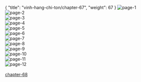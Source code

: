 { "title": "vinh-hang-chi-ton/chapter-67", "weight": 67 }
<img src="vinh-hang-chi-ton_0067_01-a838b6529930ee088d54f92120f4a606.webp" alt="page-1" origin="http://storage.fshare.vn/Test-vechai/1515128167-Vinh-Hang-Chi-Ton-Chapter-67-Tieng-viet-hamtruyencom-ve-chai-02.jpg"><br/>
<img src="vinh-hang-chi-ton_0067_02-06769fd99d29c9c64f1c20c02c5f2217.webp" alt="page-2" origin="http://storage.fshare.vn/Test-vechai/1515128167-Vinh-Hang-Chi-Ton-Chapter-67-Tieng-viet-hamtruyencom-ve-chai-03.jpg"><br/>
<img src="vinh-hang-chi-ton_0067_03-0706314091f91fd6b95c81a1e654c0e9.webp" alt="page-3" origin="http://storage.fshare.vn/Test-vechai/1515128167-Vinh-Hang-Chi-Ton-Chapter-67-Tieng-viet-hamtruyencom-ve-chai-04.jpg"><br/>
<img src="vinh-hang-chi-ton_0067_04-42148c865e575d8c0201f4b6ba661809.webp" alt="page-4" origin="http://storage.fshare.vn/Test-vechai/1515128167-Vinh-Hang-Chi-Ton-Chapter-67-Tieng-viet-hamtruyencom-ve-chai-05.jpg"><br/>
<img src="vinh-hang-chi-ton_0067_05-cb6d0a2cd7c31dc36c43cb2f5deb45f5.webp" alt="page-5" origin="http://storage.fshare.vn/Test-vechai/1515128167-Vinh-Hang-Chi-Ton-Chapter-67-Tieng-viet-hamtruyencom-ve-chai-06.jpg"><br/>
<img src="http://adx.kul.vn/www/delivery/avw.php?zoneid=263&amp;cb=1524455622&amp;n=af995ff0" alt="page-6" origin="http://adx.kul.vn/www/delivery/avw.php?zoneid=263&amp;cb=1524455622&amp;n=af995ff0"><br/>
<img src="vinh-hang-chi-ton_0067_07-13ba9d751b0da78785bf9450643aae99.webp" alt="page-7" origin="http://storage.fshare.vn/Test-vechai/1515128167-Vinh-Hang-Chi-Ton-Chapter-67-Tieng-viet-hamtruyencom-ve-chai-07.jpg"><br/>
<img src="vinh-hang-chi-ton_0067_08-2b3ff4f5621f39311ad199d7d1f70ebc.webp" alt="page-8" origin="http://storage.fshare.vn/Test-vechai/1515128167-Vinh-Hang-Chi-Ton-Chapter-67-Tieng-viet-hamtruyencom-ve-chai-08.jpg"><br/>
<img src="vinh-hang-chi-ton_0067_09-a473a6586fd26ac16c8f1b6f65657b82.webp" alt="page-9" origin="http://storage.fshare.vn/Test-vechai/1515128167-Vinh-Hang-Chi-Ton-Chapter-67-Tieng-viet-hamtruyencom-ve-chai-09.jpg"><br/>
<img src="vinh-hang-chi-ton_0067_10-abcb14c8b43e41abcd6662015b0cc6ee.webp" alt="page-10" origin="http://storage.fshare.vn/Test-vechai/1515128167-Vinh-Hang-Chi-Ton-Chapter-67-Tieng-viet-hamtruyencom-ve-chai-10.jpg"><br/>
<img src="vinh-hang-chi-ton_0067_11-da610a907c23813e2261bbdf194180de.webp" alt="page-11" origin="http://storage.fshare.vn/Test-vechai/1515128167-Vinh-Hang-Chi-Ton-Chapter-67-Tieng-viet-hamtruyencom-ve-chai-11.jpg"><br/>
<img src="vinh-hang-chi-ton_0067_12-6e38af877f8e79b6aeeec45fc1f2b590.webp" alt="page-12" origin="http://storage.fshare.vn/Test-vechai/1515128167-Vinh-Hang-Chi-Ton-Chapter-67-Tieng-viet-hamtruyencom-ve-chai-12.jpg"><br/>
<br/><a class="nextchap" href="/vinh-hang-chi-ton/chapter-68">chapter-68</a>
